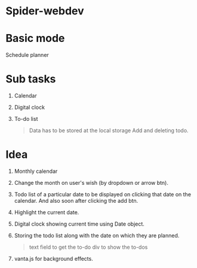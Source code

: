 # Spider-webdev

# Basic mode

Schedule planner

# Sub tasks

1. Calendar

2. Digital clock

3. To-do list
   > Data has to be stored at the local storage
   > Add and deleting todo.

# Idea

1. Monthly calendar

2. Change the month on user's wish (by dropdown or arrow btn).

3. Todo list of a particular date to be displayed on clicking that date on the calendar.
   And also soon after clicking the add btn.

4. Highlight the current date.

5. Digital clock showing current time using Date object.

6. Storing the todo list along with the date on which they are planned.
   > text field to get the to-do
   > div to show the to-dos
7. vanta.js for background effects.
